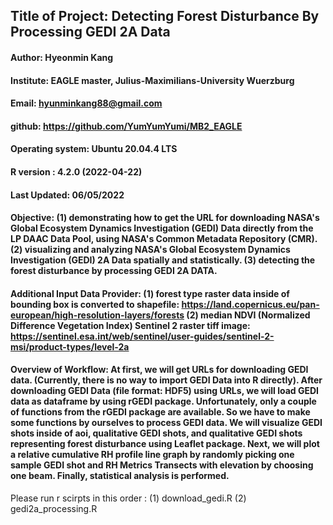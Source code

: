 ## Title of Project: Detecting Forest Disturbance By Processing GEDI 2A Data
#### Author: Hyeonmin Kang
#### Institute: EAGLE master, Julius-Maximilians-University Wuerzburg
#### Email: hyunminkang88@gmail.com
#### github: https://github.com/YumYumYumi/MB2_EAGLE
#### Operating system: Ubuntu 20.04.4 LTS
#### R version : 4.2.0 (2022-04-22)
#### Last Updated: 06/05/2022
#### Objective: (1) demonstrating how to get the URL for downloading NASA's Global Ecosystem Dynamics Investigation (GEDI) Data directly from the LP DAAC Data Pool, using NASA's Common Metadata Repository (CMR). (2) visualizing and analyzing NASA's Global Ecosystem Dynamics Investigation (GEDI) 2A Data spatially and statistically. (3) detecting the forest disturbance by processing GEDI 2A DATA. 
#### Additional Input Data Provider: (1) forest type raster data inside of bounding box is converted to shapefile: https://land.copernicus.eu/pan-european/high-resolution-layers/forests   (2) median NDVI (Normalized Difference Vegetation Index) Sentinel 2 raster tiff image: https://sentinel.esa.int/web/sentinel/user-guides/sentinel-2-msi/product-types/level-2a

#### Overview of Workflow: At first, we will get URLs for downloading GEDI data. (Currently, there is no way to import GEDI Data into R directly). After downloading GEDI Data (file format: HDF5) using URLs, we will load GEDI data as dataframe by using rGEDI package. Unfortunately, only a couple of functions from the rGEDI package are available. So we have to make some functions by ourselves to process GEDI data. We will visualize GEDI shots inside of aoi, qualitative GEDI shots, and qualitative GEDI shots representing forest disturbance using Leaflet package. Next, we will plot a relative cumulative RH profile line graph by randomly picking one sample GEDI shot and RH Metrics Transects with elevation by choosing one beam. Finally, statistical analysis is performed.  

Please run r scirpts in this order : (1) download_gedi.R (2) gedi2a_processing.R
